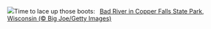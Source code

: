 ![](https://www.bing.com/th?id=OHR.BadRiver_EN-US1270508214_UHD.jpg&w=1000)Time to lace up those boots:&nbsp;&ensp;[Bad River in Copper Falls State Park, Wisconsin (© Big Joe/Getty Images)](https://www.bing.com/th?id=OHR.BadRiver_EN-US1270508214_UHD.jpg)
<br><br/>
